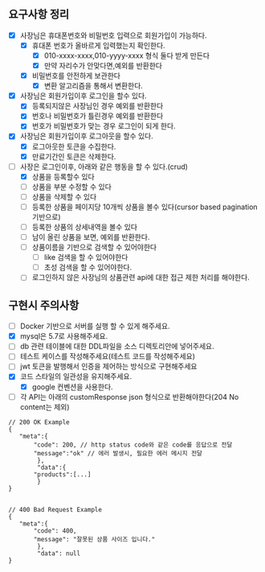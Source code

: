 ## 요구사항 정리

- [x] 사장님은 휴대폰번호와 비밀번호 입력으로 회원가입이 가능하다.
    - [x] 휴대폰 번호가 올바르게 입력했는지 확인한다.
        -[x] 010-xxxx-xxxx,010-yyyy-xxxx 형식 둘다 받게 만든다
        -[x] 만약 자리수가 안맞다면,예외를 반환한다
    -[x] 비밀번호를 안전하게 보관한다
        -[x] 변환 알고리즘을 통해서 변환한다.
-[x] 사장님은 회원가입이후 로그인을 할수 있다.
    -[x] 등록되지않은 사장님인 경우 예외를 반환한다
    -[x] 번호나 비밀번호가 틀린경우 예외를 반환한다
    -[x] 번호가 비밀번호가 맞는 경우 로그인이 되게 한다.
- [x] 사장님은 회원가입이후 로그아웃을 할수 있다.
    -[x] 로그아웃한 토큰을 수집한다.
    -[x] 만료기간인 토큰은 삭제한다.

-[ ] 사장은 로그인이후, 아래와 같은 행동을 할 수 있다.(crud)
    -[x] 상품을 등록할수 있다
    -[ ] 상품을 부분 수정할 수 있다
    - [ ] 상품을 삭제할 수 있다
    - [ ] 등록한 상품을 페이지당 10개씩 상품을 볼수 있다(cursor based pagination 기반으로)
    -[ ] 등록한 상품의 상세내역을 볼수 있다
    -[ ] 남이 올린 상품을 보면, 예외를 반환한다.
    -[ ] 상품이름을 기반으로 검색할 수 있어야한다
        -[ ] like 검색을 할 수 있어야한다
        -[ ] 초성 검색을 할 수 있어야한다.
    -[ ] 로그인하지 않은 사장님의 상품관련 api에 대한 접근 제한 처리를 해야한다.

## 구현시 주의사항

-[ ] Docker 기반으로 서버를 실행 할 수 있게 해주세요.
-[x] mysql은 5.7로 사용해주세요.
-[ ] db 관련 테이블에 대한 DDL파일을 소스 디렉토리안에 넣어주세요.
-[ ] 테스트 케이스를 작성해주세요(테스트 코드를 작성해주세요)
-[ ] jwt 토큰을 발행해서 인증을 제어하는 방식으로 구현해주세요
-[x] 코드 스타일의 일관성을 유지해주세요.
    -[x] google 컨벤션을 사용한다.
- [ ] 각 API는 아래의 customResponse json 형식으로 반환해야한다(204 No content는 제외)

```dbn-psql
// 200 OK Example 
{
   "meta":{
       "code": 200, // http status code와 같은 code를 응답으로 전달 
       "message":"ok" // 에러 발생시, 필요한 에러 메시지 전달 
		}, 
		"data":{
       "products":[...]
		}
}


// 400 Bad Request Example 
{
   "meta":{
       "code": 400,
       "message": "잘못된 상품 사이즈 입니다."
		},
		"data": null 
}

```